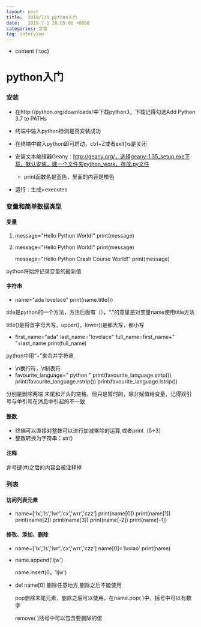 ```yaml
---
layout: post
title:  2019/7/1 python入门
date:   2019-7-1 20:05:00 +0800
categories: 文章
tag: interview
---
```


* content
{:toc}
# python入门

### 安装

- 在http://python.org/downloads/中下载python3，下载记得勾选Add Python 3.7 to PATHs

- 终端中输入python检测是否安装成功

- 在终端中输入python即可启动，ctrl+Z或者exit()s是关闭
- 安装文本编辑器Geany：http://geany.org/，选择geany-1.35_setup.exe下载，默认安装，建一个文件夹python_work，存放.py文件
  - print函数名是蓝色，里面的内容是橙色
- 运行：生成>executes

### 变量和简单数据类型

#### 变量

1. message="Hello Python World!"
   print(message)

2. message="Hello Python World!"
   print(message)

   message="Hello Python Crash Course World!"
   print(message)

python将始终记录变量的最新值

#### 字符串

- name="ada lovelace"
  print(name.title())

title是python的一个方法，方法后面有（），“.”的意思是对变量name使用title方法

title()是将首字母大写，upper()，lower()是都大写，都小写 

- first_name="ada"
  last_name="lovelace"
  full_name=first_name+" "+last_name
  print(full_name)

python中用“+”来合并字符串

- \n换行符，\t制表符
- favourite_language=" python "
  print(favourite_language.strip())
  print(favourite_language.rstrip())
  print(favourite_language.lstrip())

分别是删除两端 末尾和开头的空格，但只是暂时的，除非赋值给变量，记得双引号与单引号在消息中引起的不一致

#### 整数

- 终端可以直接对整数可以进行加减乘除的运算,或者print（5+3）
- 整数转换为字符串：str()

#### 注释

井号键(#)之后的内容会被注释掉

### 列表

#### 访问列表元素

- name=['lx','ls','lwr','cx','wrr','czz']
  print(name[0])
  print(name[1])
  print(name[2])
  print(name[3])
  print(name[-2])
  print(name[-1])

#### 修改、添加、删除

- name=['lx','ls','lwr','cx','wrr','czz']
  name[0]='luxiao'
  print(name)

- name.append('ljw')

  name.insert(0，'ljw')

- del name[0]  删除任意地方,删除之后不能使用

  pop删除末尾元素，删除之后可以使用，在name.pop( )中，括号中可以有数字

  remove( )括号中可以包含要删除的值